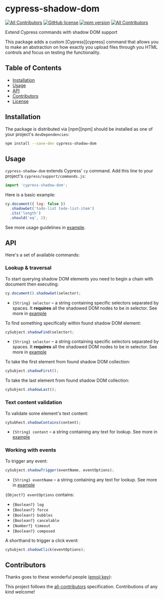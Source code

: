 # cypress-shadow-dom

[![All Contributors](https://img.shields.io/badge/all_contributors-0-orange.svg?style=flat-square)](#contributors) [![GitHub license](https://img.shields.io/badge/license-MIT-blue.svg)](https://github.com/abramenal/cypress-shadow-dom/blob/master/LICENSE) [![npm version](https://img.shields.io/npm/v/cypress-shadow-dom.svg?style=flat&color=important)](https://www.npmjs.com/package/cypress-shadow-dom) [![All Contributors](https://img.shields.io/badge/all_contributors-21-yellow.svg)](#contributors)

Extend Cypress commands with shadow DOM support

This package adds a custom [Cypress][cypress] command that allows you to make an abstraction on how exactly you upload files through you HTML controls and focus on testing the functionality.

## Table of Contents

- [Installation](#installation)
- [Usage](#usage)
- [API](#api)
- [Contributors](#contributors)
- [License](#license)

## Installation

The package is distributed via [npm][npm] should be installed as one of your project's `devDependencies`:

```bash
npm install --save-dev cypress-shadow-dom
```

## Usage

`cypress-shadow-dom` extends Cypress' `cy` command.
Add this line to your project's `cypress/support/commands.js`:

```javascript
import 'cypress-shadow-dom';
```

Here is a basic example:

```javascript
cy.document({ log: false })
  .shadowGet('todo-list todo-list-item')
  .its('length')
  .should('eq', 2);
```

See more usage guidelines in [example](./example).

## API

Here's a set of available commands:

### Lookup & traversal

To start querying shadow DOM elements you need to begin a chain with document then executing:

```javascript
cy.document().shadowGet(selector);
```

- `{String} selector` – a string containing specific selectors separated by spaces. It **requires** all the shadowed DOM nodes to be in selector. See more in [example](./example)

To find something specifically within found shadow DOM element:

```javascript
cySubject.shadowFind(selector);
```

- `{String} selector` – a string containing specific selectors separated by spaces. It **requires** all the shadowed DOM nodes to be in selector. See more in [example](./example)

To take the first element from found shadow DOM collection:

```javascript
cySubject.shadowFirst();
```

To take the last element from found shadow DOM collection:

```javascript
cySubject.shadowLast();
```

### Text content validation

To validate some element's text content:

```javascript
cySubhect.shadowContains(content);
```

- `{String} content` – a string containing any text for lookup. See more in [example](./example)

### Working with events

To trigger any event:

```javascript
cySubject.shadowTrigger(eventName, eventOptions);
```

- `{String} eventName` – a string containing any text for lookup. See more in [example](./example)

`{Object?} eventOptions` contains:

- `{Boolean?} log`
- `{Boolean?} force`
- `{Boolean?} bubbles`
- `{Boolean?} cancelable`
- `{Number?} timeout`
- `{Boolean?} composed`

A shorthand to trigger a click event:

```javascript
cySubject.shadowClick(eventOptions);
```

## Contributors

Thanks goes to these wonderful people ([emoji key](https://allcontributors.org/docs/en/emoji-key)):

<!-- ALL-CONTRIBUTORS-LIST:START - Do not remove or modify this section -->
<!-- prettier-ignore -->
<!-- ALL-CONTRIBUTORS-LIST:END -->

This project follows the [all-contributors](https://github.com/all-contributors/all-contributors) specification. Contributions of any kind welcome!

```

```
